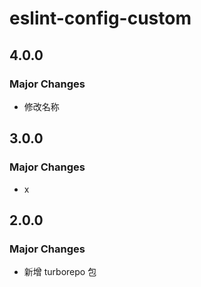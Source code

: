 # eslint-config-custom

## 4.0.0

### Major Changes

- 修改名称

## 3.0.0

### Major Changes

- x

## 2.0.0

### Major Changes

- 新增 turborepo 包
